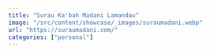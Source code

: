 ```yaml
---
title: "Surau Ka'bah Madani Lamandau"
image: "/src/content/showcase/_images/suraumadani.webp"
url: "https://suraumadani.com/"
categories: ["personal"]
---
```

